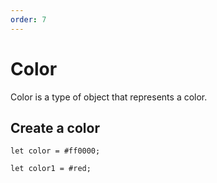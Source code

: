 ```yaml
---
order: 7
---
```


# Color

Color is a type of object that represents a color.

## Create a color

```nvs
let color = #ff0000;

let color1 = #red;
```
